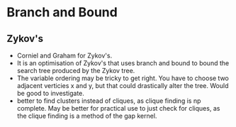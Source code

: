 # Branch and Bound

## Zykov's

* Corniel and Graham for Zykov's.
* It is an optimisation of Zykov's that uses branch and bound to bound the
search tree produced by the Zykov tree.
* The variable ordering may be tricky to get right. You have to choose two adjacent
verticies x and y, but that could drastically alter the tree. Would be good to investigate.
* better to find clusters instead of cliques, as clique finding is np complete.
May be better for practical use to just check for cliques, as the clique finding
is a method of the gap kernel.
